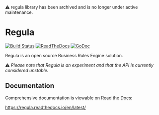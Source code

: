 ⚠️ regula library has been archived and is no longer under active maintenance.

# Regula

[![Build Status](https://travis-ci.org/heetch/regula.svg?branch=master)](https://travis-ci.org/heetch/regula)
[![ReadTheDocs](https://readthedocs.org/projects/regula/badge/?version=latest&style=flat)](https://regula.readthedocs.io/en/latest/)
[![GoDoc](https://godoc.org/github.com/heetch/regula?status.svg)](https://godoc.org/github.com/heetch/regula)

Regula is an open source Business Rules Engine solution.

:warning: *Please note that Regula is an experiment and that the API is currently considered unstable.*

## Documentation

Comprehensive documentation is viewable on Read the Docs:

https://regula.readthedocs.io/en/latest/
